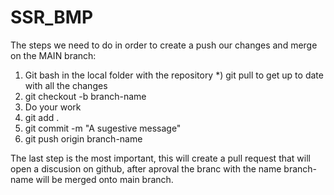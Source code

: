 # SSR_BMP

The steps we need to do in order to create a push our changes and merge on the MAIN branch:

1) Git bash in the local folder with the repository *) git pull to get up to date with all the changes
2) git checkout -b branch-name
3) Do your work
4) git add .
5) git commit -m "A sugestive message"
6) git push origin branch-name

The last step is the most important, this will create a pull request that will open a discusion on github, after aproval the branc with the name
branch-name will be merged onto main branch.